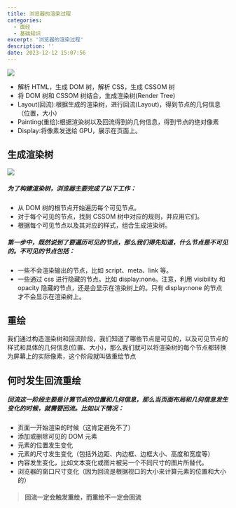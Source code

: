 ```yaml
---
title: 浏览器的渲染过程
categories:
  - 面经
  - 基础知识
excerpt: '浏览器的渲染过程'
description: ''
date: 2023-12-12 15:07:56
---
```



<img src="/image/browser-rendering/0.png" >

- 解析 HTML，生成 DOM 树，解析 CSS，生成 CSSOM 树
- 将 DOM 树和 CSSOM 树结合，生成渲染树(Render Tree)
- Layout(回流):根据生成的渲染树，进行回流(Layout)，得到节点的几何信息（位置，大小）
- Painting(重绘):根据渲染树以及回流得到的几何信息，得到节点的绝对像素
- Display:将像素发送给 GPU，展示在页面上。

## 生成渲染树

<img src="/image/browser-rendering/3.png" >

##### 为了构建渲染树，浏览器主要完成了以下工作：

- 从 DOM 树的根节点开始遍历每个可见节点。
- 对于每个可见的节点，找到 CSSOM 树中对应的规则，并应用它们。
- 根据每个可见节点以及其对应的样式，组合生成渲染树。

##### 第一步中，既然说到了要遍历可见的节点，那么我们得先知道，什么节点是不可见的。不可见的节点包括：

- 一些不会渲染输出的节点，比如 script、meta、link 等。
- 一些通过 css 进行隐藏的节点。比如 display:none。注意，利用 visibility 和 opacity 隐藏的节点，还是会显示在渲染树上的。只有 display:none 的节点才不会显示在渲染树上。

## 重绘

我们通过构造渲染树和回流阶段，我们知道了哪些节点是可见的，以及可见节点的样式和具体的几何信息(位置、大小)，那么我们就可以将渲染树的每个节点都转换为屏幕上的实际像素，这个阶段就叫做重绘节点

## 何时发生回流重绘

##### 回流这一阶段主要是计算节点的位置和几何信息，那么当页面布局和几何信息发生变化的时候，就需要回流。比如以下情况：

- 页面一开始渲染的时候（这肯定避免不了）
- 添加或删除可见的 DOM 元素
- 元素的位置发生变化
- 元素的尺寸发生变化（包括外边距、内边框、边框大小、高度和宽度等）
- 内容发生变化，比如文本变化或图片被另一个不同尺寸的图片所替代。
- 浏览器的窗口尺寸变化（因为回流是根据视口的大小来计算元素的位置和大小的）

> #### 回流一定会触发重绘，而重绘不一定会回流

